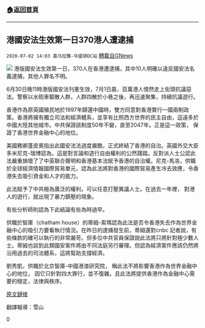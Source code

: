 ###  [:house:返回首頁](https://github.com/ourhimalayas/txt)
---

## 港國安法生效第一日370港人遭逮捕
`2020-07-02 14:03 喜马拉雅-华盛顿DC站` [轉載自GNews](https://gnews.org/zh-hant/252213/)

![](https://s3.amazonaws.com/gnews-media-offload/wp-content/uploads/2020/07/02133924/%E6%B8%AF%E5%9B%BD%E5%AE%89%E6%B3%95%E7%94%9F%E6%95%88%E7%AC%AC%E4%B8%80%E6%97%A5370%E6%B8%AF%E4%BA%BA%E9%81%AD%E9%80%AE%E6%8D%95.jpg)
港版國安法生效第一日，370人在香港遭逮捕，其中10人明確以違反國安法名義逮捕，其他人罪名不明。

6月30日晚11時港版國安法刊憲生效，7月1日晨，百萬港人憤然走上街頭抗議惡法。警察以水砲車驅散人群，人群四散於小巷之後，再迅速聚集，持續抗議遊行。

香港作為原英國殖民地於1997年歸還中國時，雙方同意對香港實行一國兩制政策。香港將擁有獨立司法和經濟體系，並享有比照西方世界的民主自由，這遠多於中國大陸其他城市。中共保證該制度50年不變，直至2047年。正是這一政策， 保證了香港世界金融中心的地位。

美國務卿蓬皮奧指出此國安法法過度嚴酷，正式終結了香港的自治。英國外交大臣多米尼克-瑞博認為，這是對言論和遊行自由權利的公然踐踏。反對派人士公認此法嚴重損壞了了中英聯合聲明和香港基本法賦予香港的自治權。尼克-馬洛，供職於全球經濟情報國際貿易單元，認為此法將對香港的國際貿易產生冷去效應，令香港失去吸引資金和人才的能力。

此法賦予了中共極為廣泛的權利，可以任意打壓異議人士。在過去一年裡， 對港人的遊行，就出現了暴力鎮壓的現象。

有些分析師則認為下此結論有些為時過早。

供職於智庫（chatham house）的蒂姆-索瑪認為此法是否令香港失去作為世界金融中心的吸引力要看執行情況。在昨日的逮捕發生前，蒂姆還對cnbc 記者說，有些條款的確可以執行的非常嚴苛。但多位中共官員保證說此法將只將針對極少數人士。蒂姆也談到此類國安案件將由不同法庭另行審理。但認為經濟案件應該仍然將沿用過去的司法體系，這將幫助支撐經濟。

劉秀凱，供職於北京智庫-中國港澳研究院， 稱此法不將影響香港作為世界金融中心的地位， 因它只針對四大罪行，並不復雜。且此法將提供香港作為金融中心需要的穩定，法律與秩序。

[原文鏈接](https://www.cnbc.com/2020/07/02/hong-kong-national-security-law-protests-hundreds-arrested.html)

翻譯報導：雪山

0
